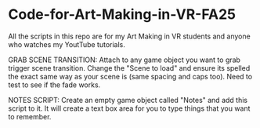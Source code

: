 # Code-for-Art-Making-in-VR-FA25
All the scripts in this repo are for my Art Making in VR students and anyone who watches my YoutTube tutorials.

GRAB SCENE TRANSITION: Attach to any game object you want to grab trigger scene transition. Change the "Scene to load" and ensure its spelled the exact same way as your scene is (same spacing and caps too). Need to test to see if the fade works. 

NOTES SCRIPT: Create an empty game object called "Notes" and add this script to it. It will create a text box area for you to type things that you want to remember.
